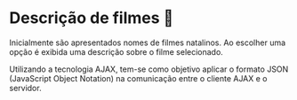 # Descrição de filmes 🎄

Inicialmente são apresentados nomes de filmes natalinos. Ao escolher uma opção é exibida uma descrição sobre o filme selecionado.

Utilizando a tecnologia AJAX, tem-se como objetivo aplicar o formato JSON (JavaScript Object Notation) na comunicação entre o cliente AJAX e o servidor.	